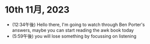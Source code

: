 # 10th 11月, 2023
- (12:34午後) Hello there, I'm going to watch through Ben Porter's answers, maybe you can start reading the awk book today
- (5:59午後) you will lose something by focussing on listening

 

